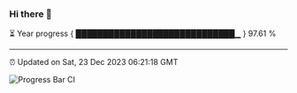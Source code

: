 ### Hi there 👋

⏳ Year progress { █████████████████████████████▁ } 97.61 %

---

⏰ Updated on Sat, 23 Dec 2023 06:21:18 GMT

![Progress Bar CI](https://github.com/ZhaoGui/ZhaoGui/workflows/Progress%20Bar%20CI/badge.svg)
